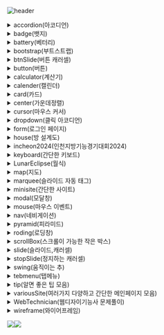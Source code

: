 ![header](https://capsule-render.vercel.app/api?type=rect&height=200&text=The%20precious%20things%20that%20I%20leave%20behind&fontSize=35&color=0:E3E3E3,100:5D6874&fontColor=000)

<details>
<summary>
  accordion(아코디언)
</summary>
  
    아코디언 메뉴 （ 세로 드롭다운 느낌 ）
</details>

<details>
<summary>
  badge(뱃지)
</summary>
  
    button을 활용헤서 만든 SNS 메시지 버튼 디자인
</details>

<details>
<summary>
  battery(베터리)
</summary>
  
    베터리 모양으로 애니메이션 활용
</details>

<details>
<summary>
  bootstrap(부트스트랩)
</summary>
  
    간단하게 사용한 부트스트랩
</details>

<details>
<summary>
  btnSlide(버튼 캐러셀)
</summary>
  
    버튼으로 움직이는 이미지 슬라이드
</details>

<details>
<summary>
  button(버튼)
</summary>
  
    button의 내부를 그라데이션, 이미지 등으로 꾸민 버튼
</details>

<details>
<summary>
  calculator(계산기)
</summary>
  
    계산기 디자인
</details>

<details>
<summary>
  calender(캘린더)
</summary>
  
    ul li로 간단하게 만든 달
</details>

<details>
<summary>
  card(카드)
</summary>
  
    위에 이미지, 아래에는 설명이 들어간 카드 모양의 박스
</details>

<details>
<summary>
  center(가운데정렬)
</summary>
  
    display: flex;
    position: absolute;
    display: grid;
    세가지 방법을 이용한 가운데정렬
</details>

<details>
<summary>
  cursor(마우스 커서)
</summary>
  
    마우스 커서 변경하기
</details>

<details>
<summary>
  dropdown(클릭 아코디언)
</summary>
  
    details, summary로 만든 아코디언
</details>

<details>
<summary>
  form(로그인 페이지)
</summary>
  
    탭메뉴와 다양한 input의 type을 섞어서 만든 로그인 페이지
</details>

<details>
<summary>
  house(방 설계도)
</summary>
  
    포지션을 사용해 만든 간단한 방 설계도
</details>

<details>
<summary>
  incheon2024(인천지방기능경기대회2024)
</summary>
  
    인천지방기능경기대회 2024년 문제 중 굿즈, 갤러리(실패) 코드
</details>

<details>
<summary>
  keyboard(간단한 키보드)
</summary>
  
    간단한 키보드 디자인
</details>

<details>
<summary>
  LunarEclipse(월식)
</summary>
  
    그저 월식
</details>

<details>
<summary>
  map(지도)
</summary>
  
    지도에서 자동으로 움직이는 버스(keyframe응용)
</details>

<details>
<summary>
  marquee(슬라이드 자동 태그)
</summary>
  
    슬라이드 자동으로 만들어주는 태그 / 비표준이므로 참고만.
</details>

<details>
<summary>
  minisite(간단한 사이트)
</summary>
  
    쉽게 만들기 좋은 사이트(예 : 로그인 페이지)
</details>

<details>
<summary>
  modal(모달창)
</summary>
  
    버튼을 클릭하면 나오는 광고창, 설명창
    focusModal : css 포커스 기능으로 최대한 간단하게 만든 모달창(실패)
</details>

<details>
<summary>
  mouse(마우스 이벤트)
</summary>
  
    css의 4가지 유용한 마우스 이벤트 정리
</details>

<details>
<summary>
  nav(네비게이션)
</summary>
  
    0. nav : nav, ul, li만 사용해서 만드는 간단한 네비게이션 메뉴
    1. DropDownMenu : 2가지 드롭다운 기능이 들어간 메뉴바
    1.5. subBox : 드롭다운이 되면 서브박스가 같이 내려오는 네비게이션
    2. inputNav : input이 들어간 네비게이션 디자인
    3. navigation : 보편적인 네비게이션 디자인
</details>

<details>
<summary>
    pyramid(피라미드)
</summary>
  
    회전하는 3D 피라미드
</details>

<details>
<summary>
    roding(로딩창)
</summary>
  
    여러가지 로딩창 디자인들
</details>

<details>
<summary>
    scrollBox(스크롤이 가능한 작은 박스)
</summary>
  
    스크롤 기능을 넣은 작은 박스
    +디자인 된 스크롤바
</details>

<details>
<summary>
   slide(슬라이드,캐러셀)
</summary>

    @keyframes사용
    0. slide : css만 사용해서 이미지슬라이드(캐러셀)기능 구현
    1. doubleSlide : 이미지 두개가 순차적으로 보이는 슬라이드
    2. infiniteSlide : 무한으로 반복되는 텍스트슬라이드
    3. tripleSlide : 이미지 세개가 순차적으로 보이는 슬라이드
</details>

<details>
<summary>
    stopSlide(정지하는 캐러셀)
</summary>
  
    정지버튼을 누르거나 화면에 호버하면 정지하는 슬라이드 (카카오 홈페이지 클론)
</details>

<details>
<summary>
  swing(움직이는 추)
</summary>
  
    움직이는 추(임시)
</details>

<details>
<summary>
  tebmenu(탭메뉴)
</summary>
  
    간단한 탭메뉴 코드
</details>

<details>
<summary>
  tip(알면 좋은 팁 모음)
</summary>
  
    1. Favicon : 파비콘 만드는 방법
    2. PyScript : 간단한 파이스크립트 사용 예시(파이썬에서 공부한거 이쁘게 출력 가능)
</details>

<details>
<summary>
  variousSite(여러가지 다양하고 간단한 메인페이지 모음)
</summary>
  
    1. SITE1 : 미리캔버스 사이트 디자인
    2. SITE2 : 깃허브 사이트 디자인
    3. SITE3 : 춘식이 사이트 디자인
</details>

<details>
<summary>
  WebTechnician(웹디자이기능사 문제풀이)
</summary>

  웹디자인기능사 실기 문제풀이 (제작중)
</details>

<details>
<summary>
  wireframe(와이어프레임)
</summary>
  
    웹디자인기능사 A~E-1 공개문제 와이어프레임    
</details>


<img src="https://img.shields.io/badge/HTML5-black?style=for-the-badge&logo=HTML5&logoColor=E34F26"><img src="https://img.shields.io/badge/CSS3-black?style=for-the-badge&logo=CSS3&logoColor=1572B6">